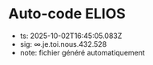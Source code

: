 # Auto-code ELIOS
- ts: 2025-10-02T16:45:05.083Z
- sig: ∞.je.toi.nous.432.528
- note: fichier généré automatiquement